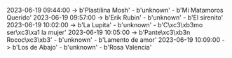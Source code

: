 2023-06-19 09:44:00 -> b'Plastilina Mosh' - b'unknown' - b'Mi Matamoros Querido'
2023-06-19 09:57:00 -> b'Erik Rubin' - b'unknown' - b'El sirenito'
2023-06-19 10:02:00 -> b'La Lupita' - b'unknown' - b'C\xc3\xb3mo ser\xc3\xa1 la mujer'
2023-06-19 10:05:00 -> b'Pante\xc3\xb3n Rococ\xc3\xb3' - b'unknown' - b'Lamento de amor'
2023-06-19 10:09:00 -> b'Los de Abajo' - b'unknown' - b'Rosa Valencia'
